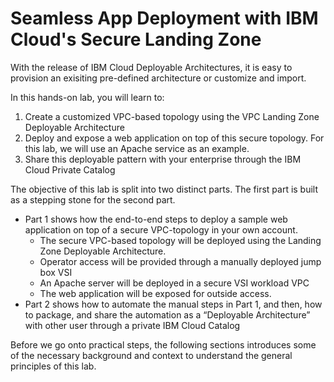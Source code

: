 # Seamless App Deployment with IBM Cloud's Secure Landing Zone

With the release of IBM Cloud Deployable Architectures, it is easy to provision an exisiting pre-defined architecture or customize and import.

In this hands-on lab, you will learn to:

1. Create a customized VPC-based topology using the VPC Landing Zone Deployable Architecture
2. Deploy and expose a web application on top of this secure topology. For this lab, we will use an Apache service as an example.
3. Share this deployable pattern with your enterprise through the IBM Cloud Private Catalog

The objective of this lab is split into two distinct parts. The first part is built as a stepping stone for the second part.

- Part 1 shows how the end-to-end steps to deploy a sample web application on top of a secure VPC-topology in your own account.
  - The secure VPC-based topology will be deployed using the Landing Zone Deployable Architecture.
  - Operator access will be provided through a manually deployed jump box VSI
  - An Apache server will be deployed in a secure VSI workload VPC
  - The web application will be exposed for outside access.
- Part 2 shows how to automate the manual steps in Part 1, and then, how to package, and share the automation as a “Deployable Architecture” with other user through a private IBM Cloud Catalog

Before we go onto practical steps, the following sections introduces some of the necessary background and context to understand the general principles of this lab.
